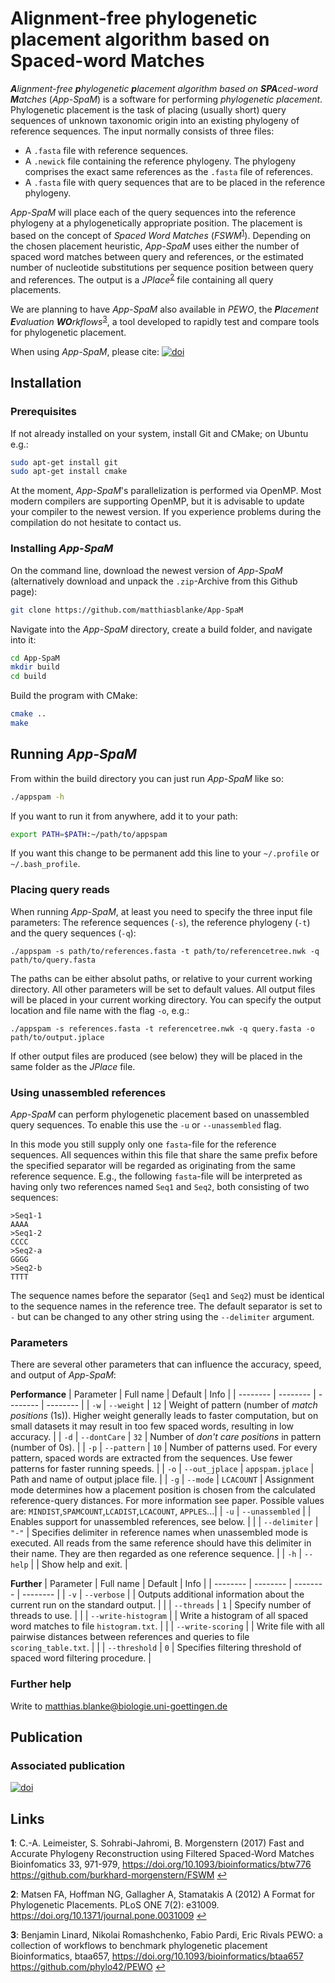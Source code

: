 # **A**lignment-free **p**hylogenetic **p**lacement algorithm based on **Spa**ced-word **M**atches

_**A**lignment-free **p**hylogenetic **p**lacement algorithm based on **SPA**ced-word **M**atches_ (_App-SpaM_) is a software for performing _phylogenetic placement_. Phylogenetic placement is the task of placing (usually short) query sequences of unknown taxonomic origin into an existing phylogeny of reference sequences. The input normally consists of three files:
- A `.fasta` file with reference sequences.
- A `.newick` file containing the reference phylogeny. The phylogeny comprises the exact same references as the `.fasta` file of references. 
- A `.fasta` file with query sequences that are to be placed in the reference phylogeny.

_App-SpaM_ will place each of the query sequences into the reference phylogeny at a phylogenetically appropriate position. The placement is based on the concept of _Spaced Word Matches_ (_FSWM_<sup id="a1">[1](#f1)</sup>). Depending on the chosen placement heuristic, _App-SpaM_ uses either the number of spaced word matches between query and references, or the estimated number of nucleotide substitutions per sequence position between query and references. The output is a _JPlace_<sup id="a2">[2](#f2)</sup> file containing all query placements.

We are planning to have _App-SpaM_ also available in _PEWO_, the _**P**lacement **E**valuation **WO**rkflows_<sup id="a3">[3](#f3)</sup>, a tool developed to rapidly test and compare tools for phylogenetic placement.

When using _App-SpaM_, please cite:
[![doi](https://img.shields.io/static/v1?label=doi&message=10.1101/2020.10.19.344986&color=blue)](https://doi.org/10.1101/2020.10.19.344986)

## Installation
### Prerequisites
If not already installed on your system, install Git and CMake; on Ubuntu e.g.:
```bash
sudo apt-get install git
sudo apt-get install cmake
```

At the moment, _App-SpaM_'s parallelization is performed via OpenMP. Most modern compilers are supporting OpenMP, but it is advisable to update your compiler to the newest version. If you experience problems during the compilation do not hesitate to contact us.

### Installing _App-SpaM_
On the command line, download the newest version of _App-SpaM_ (alternatively download and unpack the `.zip`-Archive from this Github page):
```bash
git clone https://github.com/matthiasblanke/App-SpaM
```
Navigate into the _App-SpaM_ directory, create a build folder, and navigate into it:
```bash
cd App-SpaM
mkdir build
cd build
```
Build the program with CMake:
```bash
cmake ..
make
```

## Running _App-SpaM_
From within the build directory you can just run _App-SpaM_ like so:
```bash
./appspam -h
```
If you want to run it from anywhere, add it to your path:
```bash
export PATH=$PATH:~/path/to/appspam
```
If you want this change to be permanent add this line to your `~/.profile` or `~/.bash_profile`.

### Placing query reads
When running _App-SpaM_, at least you need to specify the three input file parameters: The reference sequences (`-s`), the reference phylogeny (`-t`) and the query sequences (`-q`):
```
./appspam -s path/to/references.fasta -t path/to/referencetree.nwk -q path/to/query.fasta
```
The paths can be either absolut paths, or relative to your current working directory. All other parameters will be set to default values. All output files will be placed in your current working directory. You can specify the output location and file name with the flag `-o`, e.g.:
```
./appspam -s references.fasta -t referencetree.nwk -q query.fasta -o path/to/output.jplace
```
If other output files are produced (see below) they will be placed in the same folder as the _JPlace_ file.

### Using unassembled references
_App-SpaM_ can perform phylogenetic placement based on unassembled query sequences. To enable this use the `-u` or `--unassembled` flag.

In this mode you still supply only one `fasta`-file for the reference sequences. All sequences within this file that share the same prefix before the specified separator will be regarded as originating from the same reference sequence. E.g., the following `fasta`-file will be interpreted as having only two references named `Seq1` and `Seq2`, both consisting of two sequences:
```
>Seq1-1
AAAA
>Seq1-2
CCCC
>Seq2-a
GGGG
>Seq2-b
TTTT
```
The sequence names before the separator (`Seq1` and `Seq2`) must be identical to the sequence names in the reference tree. The default separator is set to `-` but can be changed to any other string using the `--delimiter` argument.

### Parameters
There are several other parameters that can influence the accuracy, speed, and output of _App-SpaM_:

**Performance**
| Parameter | Full name | Default | Info |
| -------- | -------- | -------- | -------- |
| `-w`     | `--weight`     | `12`     | Weight of pattern (number of _match positions_ (1s)). Higher weight generally leads to faster computation, but on small datasets it may result in too few spaced words, resulting in low accuracy. |
| `-d`     | `--dontCare`     | `32`     | Number of _don't care positions_ in pattern (number of 0s). |
| `-p`     | `--pattern`     | `10`     | Number of patterns used. For every pattern, spaced words are extracted from the sequences. Use fewer patterns for faster running speeds. |
| `-o`     | `--out_jplace`     | `appspam.jplace`     | Path and name of output jplace file. |
| `-g`     | `--mode`     | `LCACOUNT`     | Assignment mode determines how a placement position is chosen from the calculated reference-query distances. For more information see paper. Possible values are: `MINDIST`,`SPAMCOUNT`,`LCADIST`,`LCACOUNT`, `APPLES`...|
| `-u`     | `--unassembled`     |     | Enables support for unassembled references, see below. |
|      | `--delimiter`     | `"-"`     | Specifies delimiter in reference names when unassembled mode is executed. All reads from the same reference should have this delimiter in their name. They are then regarded as one reference sequence. |
| `-h`     | `--help`     |     | Show help and exit. |

**Further**
| Parameter | Full name | Default | Info |
| -------- | -------- | -------- | -------- |
| `-v`     | `--verbose`     |       | Outputs additional information about the current run on the standard output. |
|      | `--threads`       | `1`     | Specify number of threads to use. |
|      | `--write-histogram`     |    | Write a histogram of all spaced word matches to file `histogram.txt`. |
|      | `--write-scoring`       |     | Write file with all pairwise distances between references and queries to file `scoring_table.txt`. |
|      | `--threshold`     | `0`     | Specifies filtering threshold of spaced word filtering procedure. |

### Further help
Write to matthias.blanke@biologie.uni-goettingen.de

## Publication
### Associated publication
[![doi](https://img.shields.io/static/v1?label=doi&message=10.1101/2020.10.19.344986&color=blue)](https://doi.org/10.1101/2020.10.19.344986)

## Links
<b id="f1">1</b>: C.-A. Leimeister, S. Sohrabi-Jahromi, B. Morgenstern (2017)
    Fast and Accurate Phylogeny Reconstruction using Filtered Spaced-Word Matches
    Bioinfomatics 33, 971-979, https://doi.org/10.1093/bioinformatics/btw776
    https://github.com/burkhard-morgenstern/FSWM
    [↩](#a1)

<b id="f2">2</b>:  Matsen FA, Hoffman NG, Gallagher A, Stamatakis A (2012)
    A Format for Phylogenetic Placements. 
    PLoS ONE 7(2): e31009. https://doi.org/10.1371/journal.pone.0031009
    [↩](#a2)

<b id="f3">3</b>: Benjamin Linard, Nikolai Romashchenko, Fabio Pardi, Eric Rivals
    PEWO: a collection of workflows to benchmark phylogenetic placement
    Bioinformatics, btaa657, https://doi.org/10.1093/bioinformatics/btaa657
    https://github.com/phylo42/PEWO
    [↩](#a3)
